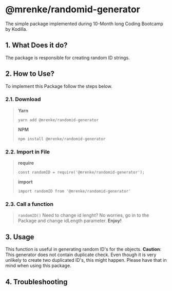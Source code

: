 # @mrenke/randomid-generator

The simple package implemented during 10-Month long Coding Bootcamp by Kodilla. 

## 1. What Does it do?
    
The package is responsible for creating random ID strings. 

## 2. How to Use? 
    
To implement this Package follow the steps below. 

### 2.1. **Download**

> **Yarn**
> 
> `yarn add @mrenke/randomid-generator`
 
> **NPM**   
> 
> `npm install @mrenke/randomid-generator`

### 2.2. **Import in File**

> **require**
> 
> `const randomID = require('@mrenke/randomid-generator');`

> **import**
> 
> `import randomID from '@mrenke/randomid-generator'`

### 2.3. **Call a function**

> `randomID()`
> Need to change id lenght? No worries, go in to the Package and change
> idLength parameter.
> **Enjoy!**

## 3. Usage

This function is useful in generating random ID's for the objects.
**Caution**: This generator does not contain duplicate check.
Even though it is very unlikely to create two duplicated ID's, this might happen. 
Please have that in mind when using this package. 

## 4. Troubleshooting